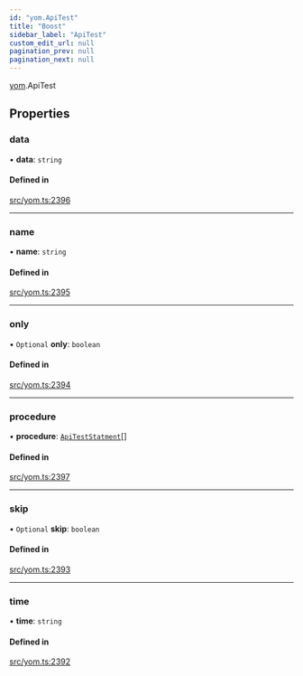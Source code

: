 ```yaml
---
id: "yom.ApiTest"
title: "Boost"
sidebar_label: "ApiTest"
custom_edit_url: null
pagination_prev: null
pagination_next: null
---
```


[yom](../namespaces/yom.md).ApiTest

## Properties

### data

• **data**: `string`

#### Defined in

[src/yom.ts:2396](https://github.com/yolmio/boost/blob/5cada48/src/yom.ts#L2396)

___

### name

• **name**: `string`

#### Defined in

[src/yom.ts:2395](https://github.com/yolmio/boost/blob/5cada48/src/yom.ts#L2395)

___

### only

• `Optional` **only**: `boolean`

#### Defined in

[src/yom.ts:2394](https://github.com/yolmio/boost/blob/5cada48/src/yom.ts#L2394)

___

### procedure

• **procedure**: [`ApiTestStatment`](../namespaces/yom.md#apiteststatment)[]

#### Defined in

[src/yom.ts:2397](https://github.com/yolmio/boost/blob/5cada48/src/yom.ts#L2397)

___

### skip

• `Optional` **skip**: `boolean`

#### Defined in

[src/yom.ts:2393](https://github.com/yolmio/boost/blob/5cada48/src/yom.ts#L2393)

___

### time

• **time**: `string`

#### Defined in

[src/yom.ts:2392](https://github.com/yolmio/boost/blob/5cada48/src/yom.ts#L2392)

